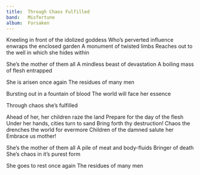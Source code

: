 ```yaml
---
title:  Through Chaos Fulfilled
band:   Misfortune
album:  Forsaken
---
```


Kneeling in front of the idolized goddess
Who’s perverted influence enwraps the enclosed garden
A monument of twisted limbs
Reaches out to the well in which she hides within

She’s the mother of them all
A mindless beast of devastation
A boiling mass of flesh entrapped

She is arisen once again
The residues of many men

Bursting out in a fountain of blood
The world will face her essence

Through chaos she’s fulfilled

Ahead of her, her children raze the land
Prepare for the day of the flesh
Under her hands, cities turn to sand
Bring forth thy destruction!
Chaos the drenches the world for evermore
Children of the damned salute her
Embrace us mother!

She’s the mother of them all
A pile of meat and body-fluids
Bringer of death
She’s chaos in it’s purest form

She goes to rest once again
The residues of many men
